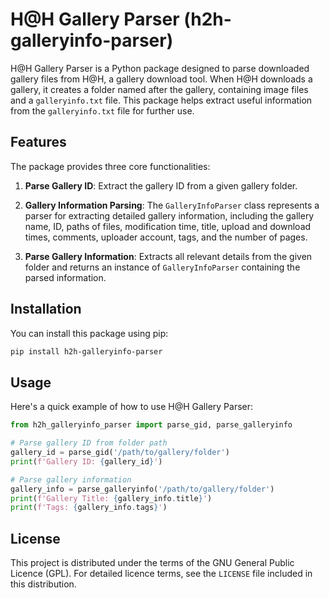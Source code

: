 # H@H Gallery Parser (h2h-galleryinfo-parser)

H@H Gallery Parser is a Python package designed to parse downloaded gallery files from H@H, a gallery download tool. When H@H downloads a gallery, it creates a folder named after the gallery, containing image files and a `galleryinfo.txt` file. This package helps extract useful information from the `galleryinfo.txt` file for further use.

## Features

The package provides three core functionalities:

1. **Parse Gallery ID**: Extract the gallery ID from a given gallery folder.

2. **Gallery Information Parsing**: The `GalleryInfoParser` class represents a parser for extracting detailed gallery information, including the gallery name, ID, paths of files, modification time, title, upload and download times, comments, uploader account, tags, and the number of pages.

3. **Parse Gallery Information**: Extracts all relevant details from the given folder and returns an instance of `GalleryInfoParser` containing the parsed information.

## Installation

You can install this package using pip:

```sh
pip install h2h-galleryinfo-parser
```

## Usage

Here's a quick example of how to use H@H Gallery Parser:

```python
from h2h_galleryinfo_parser import parse_gid, parse_galleryinfo

# Parse gallery ID from folder path
gallery_id = parse_gid('/path/to/gallery/folder')
print(f'Gallery ID: {gallery_id}')

# Parse gallery information
gallery_info = parse_galleryinfo('/path/to/gallery/folder')
print(f'Gallery Title: {gallery_info.title}')
print(f'Tags: {gallery_info.tags}')
```

## License

This project is distributed under the terms of the GNU General Public Licence (GPL). For detailed licence terms, see the `LICENSE` file included in this distribution.
